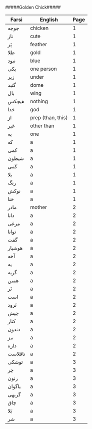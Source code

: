 #####Golden Chick#####

|Farsi|English|Page|
|--- |--- |--- |
|جوجه |chicken|1|
|ناز |cute|1|
|پَر |feather|1|
|طلا |gold|1|
|نبود |blue|1|
|یکی |one person|1|
|زیر |under|1|
|گنبد |dome|1|
|بال |wing|1|
|هیچکس |nothing|1|
|خدا |god|1|
|از |prep (than, this)|1|
|غیر |other than|1|
|یه |one|1|
|که |a|1|
|کمی |a|1|
|شیطون |a|1|
|کَمی |a|1|
|بلا |a|1|
|رنگ |a|1|
|نوکش |a|1|
|حَنا |a|1|
|مادر |mother|2|
|دانا |a|2|
|مرغی |a|2|
|توانا |a|2|
|گفت |a|2|
|هوشیار |a|2|
|آخه |a|2|
|یه |a|2|
|گربه |a|2|
|همین |a|2|
|نَر |a|2|
|است |a|2|
|نَرود |a|2|
|چیش |a|2|
|کنار |a|2|
|دندون |a|2|
|تیز |a|2|
|داره |a|2|
|ناقلاست |a|2|
|توشکی |a|3|
|چر |a|3|
|زنون |a|3|
|باگوان |a|3|
|گربهی |a|3|
|چاق |a|3|
|بَلا |a|3|
|شر |a|3|
